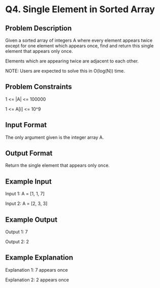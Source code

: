 # Q4. Single Element in Sorted Array
## Problem Description
Given a sorted array of integers A where every element appears twice except for one element which appears once, find and return this single element that appears only once.

Elements which are appearing twice are adjacent to each other.

NOTE: Users are expected to solve this in O(log(N)) time.

## Problem Constraints
1 <= |A| <= 100000

1 <= A[i] <= 10^9

## Input Format
The only argument given is the integer array A.

## Output Format
Return the single element that appears only once.

## Example Input
Input 1:
A = [1, 1, 7]

Input 2:
A = [2, 3, 3]

## Example Output
Output 1:
 7

Output 2:
 2

## Example Explanation
Explanation 1:
 7 appears once

Explanation 2:
 2 appears once

